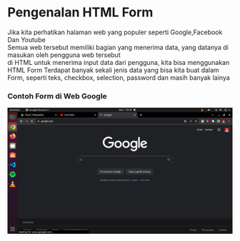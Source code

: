 # Pengenalan HTML Form
Jika kita perhatikan halaman web yang populer seperti Google,Facebook Dan Youtube <br>
Semua web tersebut memiliki bagian yang menerima data, yang datanya di masukan oleh pengguna web tersebut<br>
di HTML untuk menerima input data dari pengguna, kita bisa menggunakan HTML Form
Terdapat banyak sekali jenis data yang bisa kita buat dalam Form, seperti teks, checkbox, selection, password dan masih banyak lainya

### Contoh Form di Web Google
![Form](/29%20-%20Pengenalan%20HTML%20Form/asset/form.png?raw=true "Form Google")
